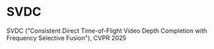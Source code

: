 # SVDC
SVDC ("Consistent Direct Time-of-Flight Video Depth Completion with Frequency Selective Fusion"), CVPR 2025
